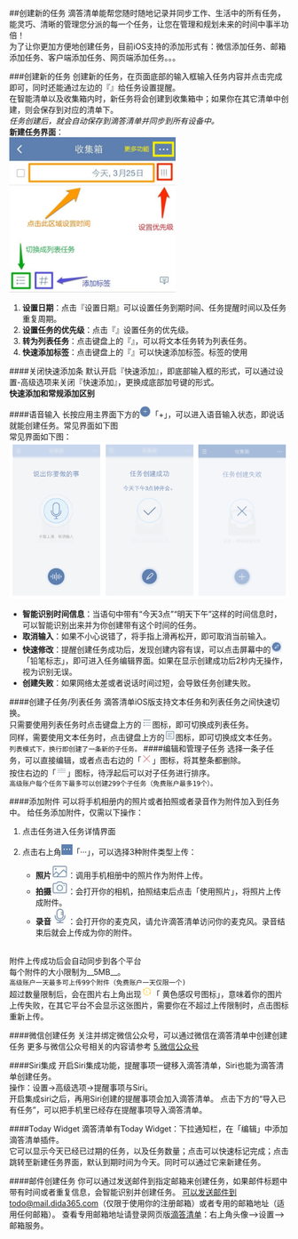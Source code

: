 ##创建新的任务
滴答清单能帮您随时随地记录并同步工作、生活中的所有任务，能灵巧、清晰的管理您分派的每一个任务，让您在管理和规划未来的时间中事半功倍！
<br >为了让你更加方便地创建任务，目前iOS支持的添加形式有：微信添加任务、邮箱添加任务、客户端添加任务、网页端添加任务。。。

###创建新的任务
创建新的任务，在页面底部的输入框输入任务内容并点击完成即可，同时还能通过左边的『』给任务设置提醒。
<br>在智能清单以及收集箱内时，新任务将会创建到收集箱中；如果你在其它清单中创建，则会保存到对应的清单下。
<br >*任务创建后，就会自动保存到滴答清单并同步到所有设备中。*
<br >**新建任务界面**：
<br ><img src="../images/image4202.jpg" title="新建任务界面" width="300" />
1. **设置日期**：点击『设置日期』可以设置任务到期时间、任务提醒时间以及任务重复周期。
2. **设置任务的优先级**：点击『』设置任务的优先级。
3. **转为列表任务**：点击键盘上的『』，可以将文本任务转为列表任务。
4. **快速添加标签**：点击键盘上的『』可以快速添加标签。标签的使用

####关闭快速添加条
默认开启『快速添加』，即底部输入框的形式，可以通过设置-高级选项来关闭『快速添加』，更换成底部加号键的形式。
<br>**快速添加和常规添加区别**

####语音输入
长按应用主界面下方的<img src="../images/image4201.jpg" title="添加任务" width="20" />「+」，可以进入语音输入状态，即说话就能创建任务。常见界面如下图
<br >常见界面如下图：
<br ><img src="../images/image4204.png" title="语音输入"/>
- **智能识别时间信息**：当语句中带有“今天3点”“明天下午”这样的时间信息时，可以智能识别出来并为你创建带有这个时间的任务。
- **取消输入**：如果不小心说错了，将手指上滑再松开，即可取消当前输入。
- **快速修改**：提醒创建任务成功后，发现创建内容有误，可以点击屏幕中的<img src="../images/image4205.png" title="修改任务" width="20" />「铅笔标志」，即可进入任务编辑界面。如果在显示创建成功后2秒内无操作，视为识别无误。
- **创建失败**：如果网络太差或者说话时间过短，会导致任务创建失败。

####创建子任务/列表任务
滴答清单iOS版支持文本任务和列表任务之间快速切换。
<br >只需要使用列表任务时点击键盘上方的<img src="../images/image4203.jpg" title="切换列表" width="20" />图标，即可切换成列表任务。
<br >同样，需要使用文本任务时，点击键盘上方的<img src="../images/image4231.jpg" title="切换文本" width="20" />图标，即可切换成文本任务。
<br >`列表模式下，换行即创建了一条新的子任务。`
####编辑和管理子任务
选择一条子任务，可以直接编辑，或者点击右边的「<img src="../images/image4232.jpg" title="列表删除" width="20" />」图标，将其整条都删除。
<br >按住右边的「<img src="../images/image4233.jpg" title="列表移动" width="20" />」图标，待浮起后可以对子任务进行排序。
<br >`高级账户每个任务下最多可以创建299个子任务（免费账户最多19个）。`

####添加附件
可以将手机相册内的照片或者拍照或者录音作为附件加入到任务中。
给任务添加附件，仅需以下操作：
1. 点击任务进入任务详情界面
2. 点击右上角<img src="../images/image4206.jpg" title="添加任务" width="20" />「···」，可以选择3种附件类型上传：

   - **照片**<img src="../images/image4243.jpg" title="照片" width="30" />：调用手机相册中的照片作为附件上传。
   - **拍摄**<img src="../images/image4242.jpg" title="拍摄" width="30" />：会打开你的相机，拍照结束后点击「使用照片」，将照片上传成附件。
   - **录音**<img src="../images/image4244.jpg" title="录音" width="30" />：会打开你的麦克风，请允许滴答清单访问你的麦克风。录音结束后就会上传成为你的附件。

<br >附件上传成功后会自动同步到各个平台
<br >每个附件的大小限制为__5MB__。
<br >`高级账户一天最多可上传99个附件（免费账户一天仅限一个)`
<br>超过数量限制后，会在图片右上角出现<img src="../images/image4241.png" title="列表移动" width="20" />「 黄色感叹号图标」，意味着你的图片上传失败，在其它平台不会显示这张图片，需要你在不超过上传限制时，点击图标重新上传。


####微信创建任务
关注并绑定微信公众号，可以通过微信在滴答清单中创建创建任务
更多与微信公众号相关的内容请参考 [5.微信公众号](wechat/README.md)

####Siri集成
开启Siri集成功能，提醒事项一键移入滴答清单，Siri也能为滴答清单创建任务。
<br >操作：设置->高级选项->提醒事项与Siri。
<br >开启集成siri之后，再用Siri创建的提醒事项会加入滴答清单。
点击下方的“导入已有任务”，可以把手机里已经存在提醒事项导入滴答清单。

####Today Widget
滴答清单有Today Widget：下拉通知栏，在「编辑」中添加滴答清单插件。
<br >它可以显示今天已经已过期的任务，以及任务数量；点击可以快速标记完成；点击跳转至新建任务界面，默认到期时间为今天。同时可以通过它来新建任务。

####邮件创建任务
你可以通过发送邮件到指定邮箱来创建任务，如果邮件标题中带有时间或者重复信息，会智能识别并创建任务。
可以发送邮件到todo@mail.dida365.com（仅限于使用你的注册邮箱）或者专用的邮箱地址（适用任何邮箱）。
查看专用邮箱地址请登录网页版[滴答清单](https://www.dida365.com/)：右上角头像—>设置—>邮箱服务。

